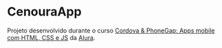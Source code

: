 # CenouraApp

Projeto desenvolvido durante o curso [Cordova & PhoneGap: Apps mobile com HTML, CSS e JS](https://www.alura.com.br/curso-online-cordova-phonegap) da [Alura](https://www.alura.com.br/).